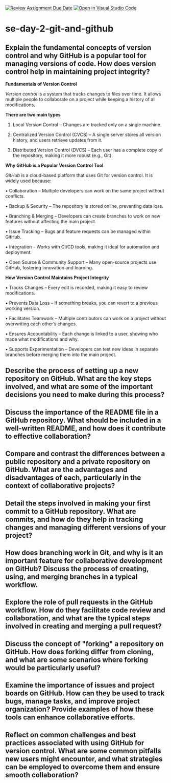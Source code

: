 [![Review Assignment Due Date](https://classroom.github.com/assets/deadline-readme-button-22041afd0340ce965d47ae6ef1cefeee28c7c493a6346c4f15d667ab976d596c.svg)](https://classroom.github.com/a/8wgCKhpZ)
[![Open in Visual Studio Code](https://classroom.github.com/assets/open-in-vscode-2e0aaae1b6195c2367325f4f02e2d04e9abb55f0b24a779b69b11b9e10269abc.svg)](https://classroom.github.com/online_ide?assignment_repo_id=18564053&assignment_repo_type=AssignmentRepo)
# se-day-2-git-and-github
## Explain the fundamental concepts of version control and why GitHub is a popular tool for managing versions of code. How does version control help in maintaining project integrity?

**Fundamentals of Version Control**

*Version control* is a system that tracks changes to files over time. It allows multiple people to collaborate on a project while keeping a history of all modifications. 

**There are two main types**

1.	Local Version Control – Changes are tracked only on a single machine.
	
2.	Centralized Version Control (CVCS) – A single server stores all version history, and users retrieve updates from it.
   
3.	Distributed Version Control (DVCS) – Each user has a complete copy of the repository, making it more robust (e.g., Git).
   

**Why GitHub is a Popular Version Control Tool**

*GitHub* is a cloud-based platform that uses Git for version control. It is widely used because:

•	Collaboration – Multiple developers can work on the same project without conflicts.

•	Backup & Security – The repository is stored online, preventing data loss.

•	Branching & Merging – Developers can create branches to work on new features without affecting the main project.

•	Issue Tracking – Bugs and feature requests can be managed within GitHub.

•	Integration – Works with CI/CD tools, making it ideal for automation and deployment.

•	Open Source & Community Support – Many open-source projects use GitHub, fostering innovation and learning.


**How Version Control Maintains Project Integrity**

•	Tracks Changes – Every edit is recorded, making it easy to review modifications.

•	Prevents Data Loss – If something breaks, you can revert to a previous working version.

•	Facilitates Teamwork – Multiple contributors can work on a project without overwriting each other’s changes.

•	Ensures Accountability – Each change is linked to a user, showing who made what modifications and why.

•	Supports Experimentation – Developers can test new ideas in separate branches before merging them into the main project.

 
## Describe the process of setting up a new repository on GitHub. What are the key steps involved, and what are some of the important decisions you need to make during this process?

## Discuss the importance of the README file in a GitHub repository. What should be included in a well-written README, and how does it contribute to effective collaboration?

## Compare and contrast the differences between a public repository and a private repository on GitHub. What are the advantages and disadvantages of each, particularly in the context of collaborative projects?

## Detail the steps involved in making your first commit to a GitHub repository. What are commits, and how do they help in tracking changes and managing different versions of your project?

## How does branching work in Git, and why is it an important feature for collaborative development on GitHub? Discuss the process of creating, using, and merging branches in a typical workflow.

## Explore the role of pull requests in the GitHub workflow. How do they facilitate code review and collaboration, and what are the typical steps involved in creating and merging a pull request?

## Discuss the concept of "forking" a repository on GitHub. How does forking differ from cloning, and what are some scenarios where forking would be particularly useful?

## Examine the importance of issues and project boards on GitHub. How can they be used to track bugs, manage tasks, and improve project organization? Provide examples of how these tools can enhance collaborative efforts.

## Reflect on common challenges and best practices associated with using GitHub for version control. What are some common pitfalls new users might encounter, and what strategies can be employed to overcome them and ensure smooth collaboration?
